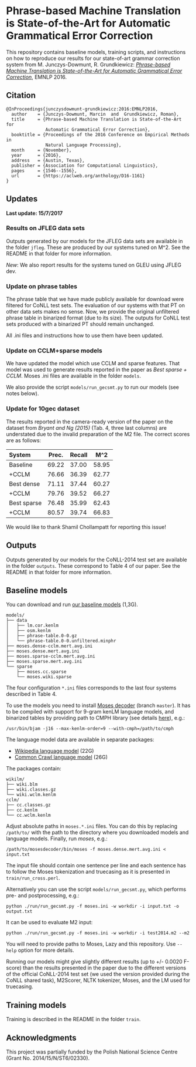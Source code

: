 Phrase-based Machine Translation is State-of-the-Art for Automatic Grammatical Error Correction
===============================================================================================

This repository contains baseline models, training scripts, and
instructions on how to reproduce our results for our state-of-art grammar
correction system from M. Junczys-Dowmunt, R. Grundkiewicz: [_Phrase-based
Machine Translation is State-of-the-Art for Automatic Grammatical Error
Correction_](http://www.aclweb.org/anthology/D/D16/D16-1161.pdf), EMNLP 2016.


Citation
--------

    @InProceedings{junczysdowmunt-grundkiewicz:2016:EMNLP2016,
      author    = {Junczys-Dowmunt, Marcin  and  Grundkiewicz, Roman},
      title     = {Phrase-based Machine Translation is State-of-the-Art for
                   Automatic Grammatical Error Correction},
      booktitle = {Proceedings of the 2016 Conference on Empirical Methods in
                   Natural Language Processing},
      month     = {November},
      year      = {2016},
      address   = {Austin, Texas},
      publisher = {Association for Computational Linguistics},
      pages     = {1546--1556},
      url       = {https://aclweb.org/anthology/D16-1161}
    }


Updates
-------

**Last update: 15/7/2017**

### Results on JFLEG data sets

Outputs generated by our models for the JFLEG data sets are available in the
folder `jfleg`. These are produced by our systems tuned on M^2.  See the README
in that folder for more information.

*New*: We also report results for the systems tuned on GLEU using JFLEG dev.

### Update on phrase tables

The phrase table that we have made publicly available for download were
filtered for CoNLL test sets.  The evaluation of our systems with that PT on
other data sets makes no sense.  Now, we provide the original unfiltered phrase
table in binarized format (due to its size).  The outputs for CoNLL test sets
produced with a binarized PT should remain unchanged.

All .ini files and instructions how to use them have been updated.

### Update on CCLM+sparse models

We have updated the model which use CCLM and sparse features. That model was
used to generate results reported in the paper as _Best sparse + CCLM_. Moses
.ini files are available in the folder `models`.

We also provide the script `models/run_gecsmt.py` to run our models (see notes
below).

### Update for 10gec dataset

The results reported in the camera-ready version of the paper on the dataset
from _Bryant and Ng (2015)_ (Tab. 4, three last columns) are understated due to
the invalid preparation of the M2 file. The correct scores are as follows:

| System | Prec. | Recall | M^2 |
| :--- | --- | --- | --- |
| Baseline    | 69.22 | 37.00 | 58.95 |
| +CCLM       | 76.66 | 36.39 | 62.77 |
| Best dense  | 71.11 | 37.44 | 60.27 |
| +CCLM       | 79.76 | 39.52 | 66.27 |
| Best sparse | 76.48 | 35.99 | 62.43 |
| +CCLM       | 80.57 | 39.74 | 66.83 |

We would like to thank Shamil Chollampatt for reporting this issue!


Outputs
-------

Outputs generated by our models for the CoNLL-2014 test set are available in
the folder `outputs`. These correspond to Table 4 of our paper. See the README
in that folder for more information.


Baseline models
---------------

You can download and run [our baseline
models](http://data.statmt.org/romang/gec-emnlp16/models.tgz) (1,3G).


    models/
    ├── data
    │   ├── lm.cor.kenlm
    │   ├── osm.kenlm
    │   ├── phrase-table.0-0.gz
    │   └── phrase-table.0-0.unfiltered.minphr
    ├── moses.dense-cclm.mert.avg.ini
    ├── moses.dense.mert.avg.ini
    ├── moses.sparse-cclm.mert.avg.ini
    ├── moses.sparse.mert.avg.ini
    └── sparse
        ├── moses.cc.sparse
        └── moses.wiki.sparse

The four configuration `*.ini` files corresponds to the last four systems
described in Table 4.

To use the models you need to install [Moses
decoder](https://github.com/moses-smt/mosesdecoder) (branch `master`). It has
to be compiled with support for 9-gram kenLM language models, and binarized
tables by providing path to CMPH library (see details
[here](http://www.statmt.org/moses/?n=Advanced.RuleTables#ntoc3)), e.g.:

    /usr/bin/bjam -j16 --max-kenlm-order=9 --with-cmph=/path/to/cmph

The language model data are available in separate packages:

* [Wikipedia language model](http://data.statmt.org/romang/gec-emnlp16/wikilm.tgz) (22G)
* [Common Crawl language model](http://data.statmt.org/romang/gec-emnlp16/cclm.tgz) (26G)

The packages contain:

    wikilm/
    ├── wiki.blm
    ├── wiki.classes.gz
    └── wiki.wclm.kenlm
    cclm/
    ├── cc.classes.gz
    ├── cc.kenlm
    └── cc.wclm.kenlm

Adjust absolute paths in `moses.*.ini` files. You can do this by replacing
`/path/to/` with the path to the directory where you downloaded models and
language models. Finally, run _moses_, e.g.:

    /path/to/mosesdecoder/bin/moses -f moses.dense.mert.avg.ini < input.txt

The input file should contain one sentence per line and each sentence has to
follow the Moses tokenization and truecasing as it is presented in
`train/run_cross.perl`.

Alternatively you can use the script `models/run_gecsmt.py`, which performs
pre- and postprocessing, e.g.:

    python ./run/run_gecsmt.py -f moses.ini -w workdir -i input.txt -o output.txt

It can be used to evaluate M2 input:

    python ./run/run_gecsmt.py -f moses.ini -w workdir -i test2014.m2 --m2

You will need to provide paths to Moses, Lazy and this repository. Use `--help`
option for more details.

Running our models might give slightly different results (up to +/- 0.0020
F-score) than the results presented in the paper due to the different versions
of the official CoNLL-2014 test set (we used the version provided during the
CoNLL shared task), M2Scorer, NLTK tokenizer, Moses, and the LM used for
truecasing.


Training models
---------------

Training is described in the README in the folder `train`.


Acknowledgments
---------------

This project was partially funded by the Polish National Science Centre (Grant
No. 2014/15/N/ST6/02330).
